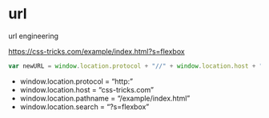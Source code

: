 # url
url engineering

https://css-tricks.com/example/index.html?s=flexbox


```js
var newURL = window.location.protocol + "//" + window.location.host + "/" + window.location.pathname + window.location.search
```

* window.location.protocol = “http:”
* window.location.host = “css-tricks.com”
* window.location.pathname = “/example/index.html”
* window.location.search = “?s=flexbox”
